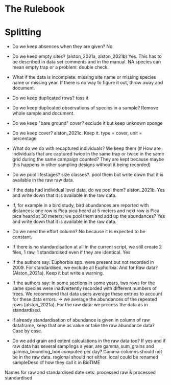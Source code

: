 The Rulebook
=================

# Splitting
- Do we keep absences when they are given? No
- Do we keep empty sites? (alston_2021a, alston_2021b) Yes. This has to be described in data set comments and in the manual. NA species can mean empty trap or a problem: double check.
- What if the data is incomplete: missing site name or missing species name or missing year. If there is no way to figure it out, throw away and document.
- Do we keep duplicated rows? toss it
- Do we keep duplicated observations of species in a sample? Remove whole sample and document.
- Do we keep "bare ground" cover? exclude it but keep unknown sponge
- Do we keep cover? alston_2021c. Keep it. type = cover, unit = percentage
 
- What do we do with recaptured individuals? We keep them (# How are individuals that are captured twice in the same trap or twice in the same grid during the same campaign counted? They are kept because maybe this happens in other sampling designs without it being recorded)

- Do we pool lifestages? size classes?. pool them but write down that it is available in the raw raw data.
- If the data had individual level data, do we pool them? alston_2021b. Yes and write down that it is available in the raw data.
- If, for example in a bird study, bird abundances are reported with distances: one row is Pica pica heard at 5 meters and next row is Pica pica heard at 30 meters: we pool them and add up the abundances? Yes and write down that it is available in the raw data.
 
- Do we need the effort column? No because it is expected to be constant.
 
- If there is no standardisation at all in the current script, we still create 2 files, 1 raw, 1 standardised even if they are identical. Yes
- If the authors say: Euphorbia spp. were present but not recorded in 2009. For standardised, we exclude all Euphorbia. And for Raw data? (Alston_2021a). Keep it but write a warning.
- If the authors say: In some sections in some years, two rows for the same species were inadvertently recorded with different numbers of trees. We recommend that data users average these entries to account for these data errors. -> we average the abundances of the repeated rows (alston_2021a). For the raw data: we process the data as in standardised.
- if already standardisation of abundance is given in column of raw dataframe, keep that one as value or take the raw abundance data? Case by case.
 
- Do we add grain and extent calculations in the raw data too? If yes and if raw data has several samplings a year, are gamma_sum_grains and gamma_bounding_box computed per day?
Gamma columns should not be in the raw data. regional should not either. local could be renamed sampleDesc cf how they call it in BioTIME

Names for raw and standardised date sets:
   processed raw & processed standardised

